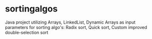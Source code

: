 # sortingalgos
Java project utilizing Arrays, LinkedList, Dynamic Arrays as input parameters for sorting algo's: Radix sort, Quick sort, Custom improved double-selection sort
